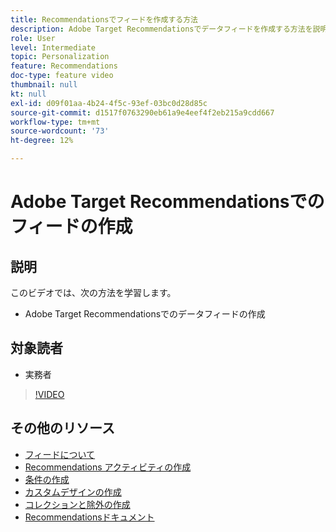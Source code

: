 ```yaml
---
title: Recommendationsでフィードを作成する方法
description: Adobe Target Recommendationsでデータフィードを作成する方法を説明します
role: User
level: Intermediate
topic: Personalization
feature: Recommendations
doc-type: feature video
thumbnail: null
kt: null
exl-id: d09f01aa-4b24-4f5c-93ef-03bc0d28d85c
source-git-commit: d1517f0763290eb61a9e4eef4f2eb215a9cdd667
workflow-type: tm+mt
source-wordcount: '73'
ht-degree: 12%

---
```


# Adobe Target Recommendationsでのフィードの作成

## 説明

このビデオでは、次の方法を学習します。

* Adobe Target Recommendationsでのデータフィードの作成

## 対象読者

* 実務者

>[!VIDEO](https://video.tv.adobe.com/v/27696?quality=12)

## その他のリソース

* [フィードについて](understanding-feeds.md)
* [Recommendations アクティビティの作成](create-a-recommendations-activity.md)
* [条件の作成](create-criteria.md)
* [カスタムデザインの作成](create-custom-designs.md)
* [コレクションと除外の作成](create-collections-and-exclusions.md)
* [Recommendationsドキュメント](https://experienceleague.adobe.com/docs/target/using/recommendations/recommendations.html?lang=en)
